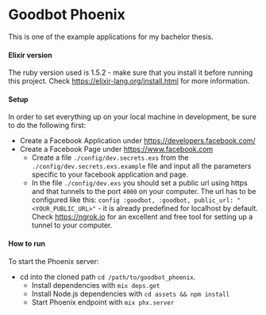# Goodbot Phoenix

This is one of the example applications for my bachelor thesis. 

#### Elixir version

The ruby version used is 1.5.2 - make sure that you install it before running this project. 
Check https://elixir-lang.org/install.html for more information.

#### Setup

In order to set everything up on your local machine in development, be sure to do the following first:

  * Create a Facebook Application under https://developers.facebook.com/
  * Create a Facebook Page under https://www.facebook.com
	* Create a file `./config/dev.secrets.exs` from the `./config/dev.secrets.exs.example` file and input all the parameters specific to your facebook application and page. 
	* In the file `./config/dev.exs` you should set a public url using https and that tunnels to the port `4000` on your computer. The url has to be configured like this: `config :goodbot, :goodbot, public_url: "<YOUR_PUBLIC_URL>"` - it is already predefined for localhost by default. Check https://ngrok.io for an excellent and free tool for setting up a tunnel to your computer. 

#### How to run

To start the Phoenix server:

* cd into the cloned path `cd /path/to/goodbot_phoenix`.
  * Install dependencies with `mix deps.get`
  * Install Node.js dependencies with `cd assets && npm install`
  * Start Phoenix endpoint with `mix phx.server`

